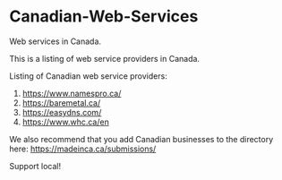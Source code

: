 # Canadian-Web-Services
Web services in Canada.

This is a listing of web service providers in Canada.

Listing of Canadian web service providers:

1. https://www.namespro.ca/
2. https://baremetal.ca/
3. https://easydns.com/
4. https://www.whc.ca/en

We also recommend that you add Canadian businesses to the directory here: https://madeinca.ca/submissions/

Support local!
